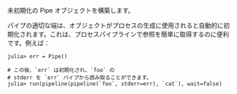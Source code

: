 未初期化の Pipe オブジェクトを構築します。

パイプの適切な端は、オブジェクトがプロセスの生成に使用されると自動的に初期化されます。これは、プロセスパイプラインで参照を簡単に取得するのに便利です。例えば：

```
julia> err = Pipe()

# この後、`err` は初期化され、`foo` の
# stderr を `err` パイプから読み取ることができます。
julia> run(pipeline(pipeline(`foo`, stderr=err), `cat`), wait=false)
```
